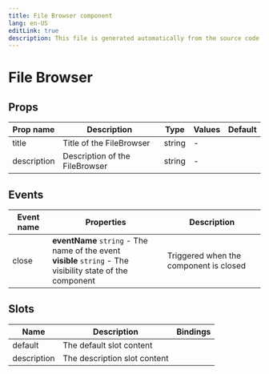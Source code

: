 ```yaml
---
title: File Browser component
lang: en-US
editLink: true
description: This file is generated automatically from the source code. Changes made here will be lost.
---
```


# File Browser

<!--@include: ./fileBrowser.doc.md-->

## Props

| Prop name   | Description                    | Type   | Values | Default |
| ----------- | ------------------------------ | ------ | ------ | ------- |
| title       | Title of the FileBrowser       | string | -      |         |
| description | Description of the FileBrowser | string | -      |         |

## Events

| Event name | Properties                                                                                                      | Description                            |
| ---------- | --------------------------------------------------------------------------------------------------------------- | -------------------------------------- |
| close      | **eventName** `string` - The name of the event<br/>**visible** `string` - The visibility state of the component | Triggered when the component is closed |

## Slots

| Name        | Description                  | Bindings |
| ----------- | ---------------------------- | -------- |
| default     | The default slot content     |          |
| description | The description slot content |          |

